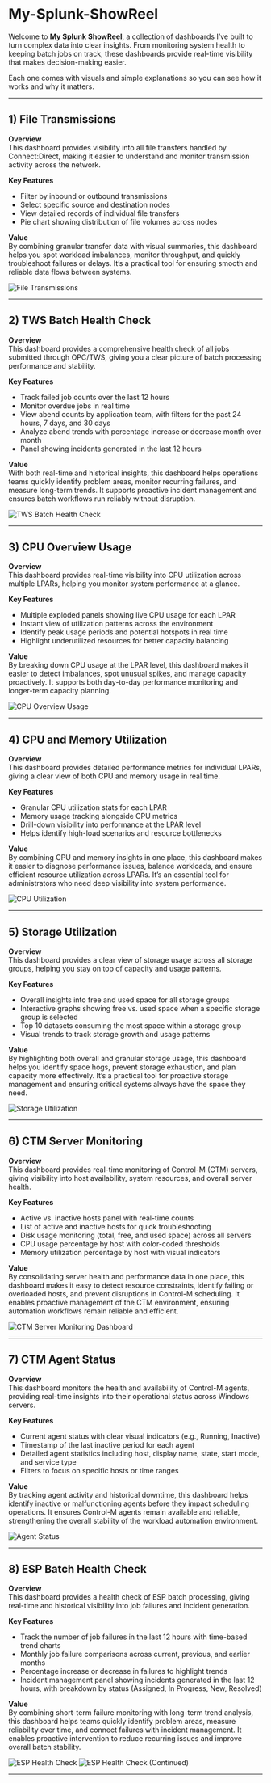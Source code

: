 # My-Splunk-ShowReel

Welcome to **My Splunk ShowReel**, a collection of dashboards I’ve built to turn complex data into clear insights. From monitoring system health to keeping batch jobs on track, these dashboards provide real-time visibility that makes decision-making easier.

Each one comes with visuals and simple explanations so you can see how it works and why it matters.

---

## 1) File Transmissions  

**Overview**  
This dashboard provides visibility into all file transfers handled by Connect:Direct, making it easier to understand and monitor transmission activity across the network.  

**Key Features**  
- Filter by inbound or outbound transmissions  
- Select specific source and destination nodes  
- View detailed records of individual file transfers  
- Pie chart showing distribution of file volumes across nodes  

**Value**  
By combining granular transfer data with visual summaries, this dashboard helps you spot workload imbalances, monitor throughput, and quickly troubleshoot failures or delays. It’s a practical tool for ensuring smooth and reliable data flows between systems.  

![File Transmissions](images/File%20Transmissions.png)

---

## 2) TWS Batch Health Check  

**Overview**  
This dashboard provides a comprehensive health check of all jobs submitted through OPC/TWS, giving you a clear picture of batch processing performance and stability.  

**Key Features**  
- Track failed job counts over the last 12 hours  
- Monitor overdue jobs in real time  
- View abend counts by application team, with filters for the past 24 hours, 7 days, and 30 days  
- Analyze abend trends with percentage increase or decrease month over month  
- Panel showing incidents generated in the last 12 hours  

**Value**  
With both real-time and historical insights, this dashboard helps operations teams quickly identify problem areas, monitor recurring failures, and measure long-term trends. It supports proactive incident management and ensures batch workflows run reliably without disruption.  

![TWS Batch Health Check](images/TWS%20Batch%20Health%20Check.png)

---

## 3) CPU Overview Usage  

**Overview**  
This dashboard provides real-time visibility into CPU utilization across multiple LPARs, helping you monitor system performance at a glance.  

**Key Features**  
- Multiple exploded panels showing live CPU usage for each LPAR  
- Instant view of utilization patterns across the environment  
- Identify peak usage periods and potential hotspots in real time  
- Highlight underutilized resources for better capacity balancing  

**Value**  
By breaking down CPU usage at the LPAR level, this dashboard makes it easier to detect imbalances, spot unusual spikes, and manage capacity proactively. It supports both day-to-day performance monitoring and longer-term capacity planning.  

![CPU Overview Usage](images/CPU%20Overview%20Usage.png)

---

## 4) CPU and Memory Utilization  

**Overview**  
This dashboard provides detailed performance metrics for individual LPARs, giving a clear view of both CPU and memory usage in real time.  

**Key Features**  
- Granular CPU utilization stats for each LPAR  
- Memory usage tracking alongside CPU metrics  
- Drill-down visibility into performance at the LPAR level  
- Helps identify high-load scenarios and resource bottlenecks  

**Value**  
By combining CPU and memory insights in one place, this dashboard makes it easier to diagnose performance issues, balance workloads, and ensure efficient resource utilization across LPARs. It’s an essential tool for administrators who need deep visibility into system performance.  

![CPU Utilization](images/CPU%20Utilization.png)

---

## 5) Storage Utilization  

**Overview**  
This dashboard provides a clear view of storage usage across all storage groups, helping you stay on top of capacity and usage patterns.  

**Key Features**  
- Overall insights into free and used space for all storage groups  
- Interactive graphs showing free vs. used space when a specific storage group is selected  
- Top 10 datasets consuming the most space within a storage group  
- Visual trends to track storage growth and usage patterns  

**Value**  
By highlighting both overall and granular storage usage, this dashboard helps you identify space hogs, prevent storage exhaustion, and plan capacity more effectively. It’s a practical tool for proactive storage management and ensuring critical systems always have the space they need.  

![Storage Utilization](images/Storage%20Utilization.png)

---

## 6) CTM Server Monitoring  

**Overview**  
This dashboard provides real-time monitoring of Control-M (CTM) servers, giving visibility into host availability, system resources, and overall server health.  

**Key Features**  
- Active vs. inactive hosts panel with real-time counts  
- List of active and inactive hosts for quick troubleshooting  
- Disk usage monitoring (total, free, and used space) across all servers  
- CPU usage percentage by host with color-coded thresholds  
- Memory utilization percentage by host with visual indicators  

**Value**  
By consolidating server health and performance data in one place, this dashboard makes it easy to detect resource constraints, identify failing or overloaded hosts, and prevent disruptions in Control-M scheduling. It enables proactive management of the CTM environment, ensuring automation workflows remain reliable and efficient.  

![CTM Server Monitoring Dashboard](images/CTM%20Server%20Monitoring%20Dashboard.png)

---

## 7) CTM Agent Status  

**Overview**  
This dashboard monitors the health and availability of Control-M agents, providing real-time insights into their operational status across Windows servers.  

**Key Features**  
- Current agent status with clear visual indicators (e.g., Running, Inactive)  
- Timestamp of the last inactive period for each agent  
- Detailed agent statistics including host, display name, state, start mode, and service type  
- Filters to focus on specific hosts or time ranges  

**Value**  
By tracking agent activity and historical downtime, this dashboard helps identify inactive or malfunctioning agents before they impact scheduling operations. It ensures Control-M agents remain available and reliable, strengthening the overall stability of the workload automation environment.  

![Agent Status](images/Agent%20Status.png)

---

## 8) ESP Batch Health Check  

**Overview**  
This dashboard provides a health check of ESP batch processing, giving real-time and historical visibility into job failures and incident generation.  

**Key Features**  
- Track the number of job failures in the last 12 hours with time-based trend charts  
- Monthly job failure comparisons across current, previous, and earlier months  
- Percentage increase or decrease in failures to highlight trends  
- Incident management panel showing incidents generated in the last 12 hours, with breakdown by status (Assigned, In Progress, New, Resolved)  

**Value**  
By combining short-term failure monitoring with long-term trend analysis, this dashboard helps teams quickly identify problem areas, measure reliability over time, and connect failures with incident management. It enables proactive intervention to reduce recurring issues and improve overall batch stability.

![ESP Health Check](images/ESP%20Health%20Check.png)
![ESP Health Check (Continued)](images/ESP%20Health%20Check_1.png)

---
